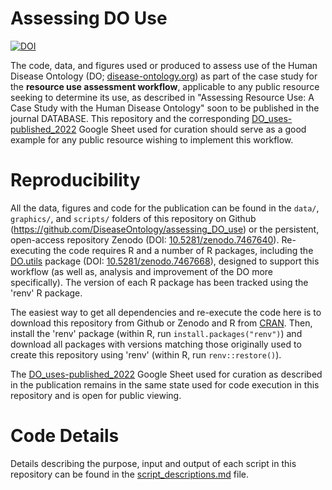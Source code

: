 # Assessing DO Use

[![DOI](https://zenodo.org/badge/523817284.svg)](https://zenodo.org/badge/latestdoi/523817284)

The code, data, and figures used or produced to assess use of the Human Disease Ontology (DO; [disease-ontology.org](https://disease-ontology.org/)) as part of the case study for the **resource use assessment workflow**, applicable to any public resource seeking to determine its use, as described in "Assessing Resource Use: A Case Study with the Human Disease Ontology" soon to be published in the journal DATABASE. This repository and the corresponding [DO_uses-published_2022](https://docs.google.com/spreadsheets/d/1soEnbGY2uVVDEC_xKOpjs9WQg-wQcLiXqmh_iJ-2qsM/edit?usp=share_link) Google Sheet used for curation should serve as a good example for any public resource wishing to implement this workflow.


# Reproducibility

All the data, figures and code for the publication can be found in the `data/`, `graphics/`, and `scripts/` folders of this repository on Github (https://github.com/DiseaseOntology/assessing_DO_use) or the persistent, open-access repository Zenodo (DOI: [10.5281/zenodo.7467640](https://doi.org/10.5281/zenodo.7467640)). Re-executing the code requires R and a number of R packages, including the [DO.utils](https://github.com/DiseaseOntology/DO.utils) package (DOI: [10.5281/zenodo.7467668](https://doi.org/10.5281/zenodo.7467668)), designed to support this workflow (as well as, analysis and improvement of the DO more specifically). The version of each R package has been tracked using the 'renv' R package.

The easiest way to get all dependencies and re-execute the code here is to download this repository from Github or Zenodo and R from [CRAN](https://cran.r-project.org/). Then, install the 'renv' package (within R, run `install.packages("renv")`) and  download all packages with versions matching those originally used to create this repository using 'renv' (within R, run `renv::restore()`).

The [DO_uses-published_2022](https://docs.google.com/spreadsheets/d/1soEnbGY2uVVDEC_xKOpjs9WQg-wQcLiXqmh_iJ-2qsM/edit?usp=share_link) Google Sheet used for curation as described in the publication remains in the same state used for code execution in this repository and is open for public viewing.


# Code Details

Details describing the purpose, input and output of each script in this repository can be found in the [script_descriptions.md](scripts_descriptions.md) file.
